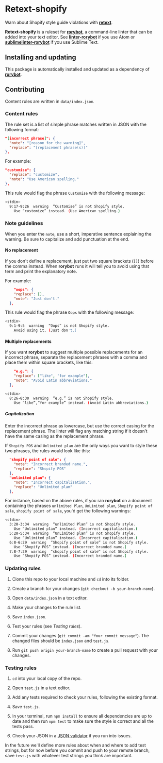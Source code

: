 # Retext-shopify

Warn about Shopify style guide violations with
[**retext**](https://github.com/wooorm/retext).

**Retext-shopify** is a ruleset for
[**rorybot**](https://github.com/Shopify/rorybot), a command-line linter that
can be added into your text editor. See
[**linter-rorybot**](https://github.com/Shopify/linter-rorybot) if you use Atom
or [**sublimelinter-rorybot**](https://github.com/Shopify/sublimelinter-rorybot)
if you use Sublime Text.

## Installing and updating

This package is automatically installed and updated as a dependency of
[**rorybot**](https://github.com/Shopify/rorybot).

## Contributing

Content rules are written in `data/index.json`.

### Content rules

The rule set is a list of simple phrase matches written in JSON with the
following format:

```json
"[incorrect phrase]": {
  "note": "[reason for the warning]",
  "replace": "[replacement phrase(s)]"
},
```

For example:

```json
"customise": {
  "replace": "customize",
  "note": "Use American spelling."
},
```

This rule would flag the phrase `Customise` with the following message:

```bash
<stdin>
  9:17-9:26  warning  “Customise” is not Shopify style.
    Use “customize” instead. (Use American spelling.)
```

### Note guidelines

When you enter the `note`, use a short, imperative sentence explaining the
warning. Be sure to capitalize and add punctuation at the end.

#### No replacement

If you don't define a replacement, just put two square brackets (`[]`) before
the comma instead. When **rorybot** runs it will tell you to avoid using that
term and print the explanatory note.

For example:

```json
    "oops": {
    "replace": [],
    "note": "Just don't."
  },
```

This rule would flag the phrase `Oops` with the following message:

```bash
<stdin>
  9:1-9:5  warning  “Oops” is not Shopify style.
    Avoid using it. (Just don't.)
```

#### Multiple replacements

If you want **rorybot** to suggest multiple possible replacements for an
incorrect phrase, separate the replacement phrases with a comma and place them
within square brackets, like this:

```json
    "e.g.": {
    "replace": ["like", "for example"],
    "note": "Avoid Latin abbreviations."
  },
```

```bash
<stdin>
  8:26-8:30  warning  “e.g.” is not Shopify style.
    Use “like”,“for example” instead. (Avoid Latin abbreviations.)
```

##### Capitalization

Enter the incorrect phrase as lowercase, but use the correct casing for the
replacement phrase. The linter will flag any matching string if it doesn't have
the same casing as the replacement phrase.

If `Shopify POS` and `Unlimited plan` are the only ways you want to style these
two phrases, the rules would look like this:

```json
  "shopify point of sale": {
    "note": "Incorrect branded name.",
    "replace": "Shopify POS"
  },
  "unlimited plan": {
    "note": "Incorrect capitalization.",
    "replace": "Unlimited plan"
  },
```

For instance, based on the above rules, if you ran **rorybot** on a document
containing the phrases `unlimited Plan`, `UnLimited plan`,
`Shopify point of sale`, `shopify point of sale`, you'd get the following
warnings:

```bash
<stdin>
  3:20-3:34  warning  “unlimited Plan” is not Shopify style.
    Use “Unlimited plan” instead. (Incorrect capitalization.)
  5:20-5:34  warning  “UnLimited plan” is not Shopify style.
    Use “Unlimited plan” instead. (Incorrect capitalization.)
  6:8-6:29  warning  “Shopify point of sale” is not Shopify style.
    Use “Shopify POS” instead. (Incorrect branded name.)
  7:8-7:29  warning  “shopify point of sale” is not Shopify style.
    Use “Shopify POS” instead. (Incorrect branded name.)
```

### Updating rules

1.  Clone this repo to your local machine and `cd` into its folder.

2.  Create a branch for your changes (`git checkout -b your-branch-name`).

3.  Open `data/index.json` in a text editor.

4.  Make your changes to the rule list.

5.  Save `index.json`.

6.  Test your rules (see _Testing rules_).

7.  Commit your changes (`git commit -am "Your commit message"`). The changed
    files should be `index.json` and `test.js`.

8.  Run `git push origin your-branch-name` to create a pull request with your
    changes.

### Testing rules

1.  `cd` into your local copy of the repo.

2.  Open `test.js` in a text editor.

3.  Add any tests required to check your rules, following the existing format.

4.  Save `test.js`.

5.  In your terminal, run `npm install` to ensure all dependencies are up to
    date and then run `npm test` to make sure the style is correct and all 
    the tests pass.

6.  Check your JSON in a [JSON validator](http://jsonlint.com/) if you run
    into issues.

In the future we'll define more rules about when and where to add test
strings, but for now before you commit and push to your remote branch, save
`test.js` with whatever test strings you think are important.
